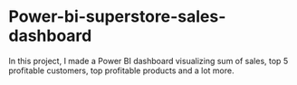 # Power-bi-superstore-sales-dashboard
In this project, I made a Power BI dashboard visualizing sum of sales, top 5 profitable customers, top profitable products and a lot more.
